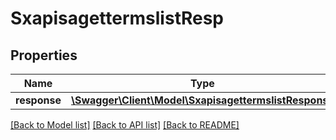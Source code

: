 # SxapisagettermslistResp

## Properties
Name | Type | Description | Notes
------------ | ------------- | ------------- | -------------
**response** | [**\Swagger\Client\Model\SxapisagettermslistResponse**](SxapisagettermslistResponse.md) |  | [optional] 

[[Back to Model list]](../README.md#documentation-for-models) [[Back to API list]](../README.md#documentation-for-api-endpoints) [[Back to README]](../README.md)


